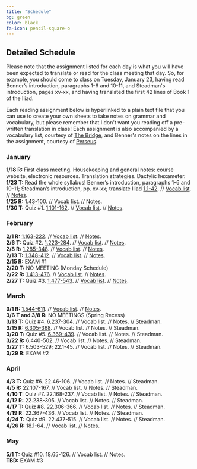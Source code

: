 ```yaml
---
title: "Schedule"
bg: green
color: black
fa-icon: pencil-square-o
---
```


## Detailed Schedule
Please note that the assignment listed for each day is what you will have been expected to translate or read for the class meeting that day. So, for example, you should come to class on Tuesday, January 23, having read Benner’s introduction, paragraphs 1-6 and 10-11, and Steadman's introduction, pages xv-xx, and having translated the first 42 lines of Book 1 of the Iliad.  

Each reading assignment below is hyperlinked to a plain text file that you can use to create your own sheets to take notes on grammar and vocabulary, but please remember that I don't want you reading off a pre-written translation in class! Each assignment is also accompanied by a vocabulary list, courtesy of [The Bridge](http://bridge.haverford.edu), and Benner's notes on the lines in the assignment, courtesy of [Perseus](http://www.perseus.tufts.edu/hopper/text?doc=Perseus:text:1999.04.0083).

### January
**1/18 R:** First class meeting. Housekeeping and general notes: course website, electronic resources. Translation strategies. Dactylic hexameter.  
**1/23 T:** Read the whole syllabus! Benner’s introduction, paragraphs 1-6 and 10-11; Steadman’s introduction, pp. xv-xx; translate Iliad [1.1-42](https://dlibatique.github.io/files/plain_text/1-23_1.1-42.txt). // [Vocab list](https://dlibatique.github.io/files/bridge_vocab_lists/1-23_1.1-42.pdf). // [Notes](https://dlibatique.github.io/files/benner_notes/1-23_1.1-42.pdf).  
**1/25 R:** [1.43-100](https://dlibatique.github.io/files/plain_text/1-25_1.43-100.txt). // [Vocab list](https://dlibatique.github.io/files/bridge_vocab_lists/1-25_1.43-100.pdf). // [Notes](https://dlibatique.github.io/files/benner_notes/1-25_1.43-100.pdf).  
**1/30 T:** Quiz #1. [1.101-162](https://dlibatique.github.io/files/plain_text/1-30_1.101-162.txt). // [Vocab list](https://dlibatique.github.io/files/bridge_vocab_lists/1-30_1.101-162.pdf). // [Notes](https://dlibatique.github.io/files/benner_notes/1-30_1.101-162.pdf).  

### February
**2/1 R:** [1.163-222](https://dlibatique.github.io/files/plain_text/2-01_1.163-222.txt). // [Vocab list](https://dlibatique.github.io/files/bridge_vocab_lists/2-01_1.163-222.pdf). // [Notes](https://dlibatique.github.io/files/benner_notes/2-01_1.163-222.pdf).  
**2/6 T:** Quiz #2. [1.223-284](https://dlibatique.github.io/files/plain_text/2-06_1.223-284.txt). // [Vocab list](https://dlibatique.github.io/files/bridge_vocab_lists/2-06_1.223-284.pdf). // [Notes](https://dlibatique.github.io/files/benner_notes/2-06_1.223-284.pdf).  
**2/8 R:** [1.285-348](https://dlibatique.github.io/files/plain_text/2-06_1.223-284.txt). // [Vocab list](https://dlibatique.github.io/files/bridge_vocab_lists/2-08_1.285-348.pdf). // [Notes](https://dlibatique.github.io/files/benner_notes/2-08_1.285-348.pdf).  
**2/13 T:** [1.348-412](https://dlibatique.github.io/files/plain_text/2-13_1.348-412.txt). // [Vocab list](https://dlibatique.github.io/files/bridge_vocab_lists/2-13_1.348-412.pdf). // [Notes](https://dlibatique.github.io/files/benner_notes/2-13_1.348-412.pdf).  
**2/15 R:** EXAM #1  
**2/20 T:** NO MEETING (Monday Schedule)  
**2/22 R:** [1.413-476](https://dlibatique.github.io/files/plain_text/2-22_1.413-476.txt). // [Vocab list](https://dlibatique.github.io/files/bridge_vocab_lists/2-22_1.413-476.pdf). // [Notes](https://dlibatique.github.io/files/benner_notes/2-22_1.413-476.pdf).  
**2/27 T:** Quiz #3. [1.477-543](https://dlibatique.github.io/files/plain_text/2-27_1.477-543.txt). // [Vocab list](https://dlibatique.github.io/files/bridge_vocab_lists/2-27_1.477-543.pdf). // [Notes](https://dlibatique.github.io/files/benner_notes/2-27_1.477-543.pdf).  

### March
**3/1 R:** [1.544-611](https://dlibatique.github.io/files/plain_text/3-01_1.544-611.txt). // [Vocab list](https://dlibatique.github.io/files/bridge_vocab_lists/3-01_1.544-611.pdf). // [Notes](https://dlibatique.github.io/files/benner_notes/3-01_1.544-611.pdf).  
**3/6 T and 3/8 R:** NO MEETINGS (Spring Recess)  
**3/13 T:** Quiz #4. [6.237-304](https://dlibatique.github.io/files/plain_text/3-13_6.237-304.txt). // Vocab list. // Notes. // Steadman.  
**3/15 R:** [6.305-368](https://dlibatique.github.io/files/plain_text/3-15_6.305-368.txt). // Vocab list. // Notes. // Steadman.    
**3/20 T:** Quiz #5. [6.369-439](https://dlibatique.github.io/files/plain_text/3-20_6.369-439.txt). // Vocab list. // Notes. // Steadman.  
**3/22 R:** 6.440-502. // Vocab list. // Notes. // Steadman.  
**3/27 T:** 6.503-529; 22.1-45. // Vocab list. // Notes. // Steadman.  
**3/29 R:** EXAM #2  

### April
**4/3 T:** Quiz #6. 22.46-106. // Vocab list. // Notes. // Steadman.  
**4/5 R:** 22.107-167. // Vocab list. // Notes. // Steadman.  
**4/10 T:** Quiz #7. 22.168-237. // Vocab list. // Notes. // Steadman.  
**4/12 R:** 22.238-305. // Vocab list. // Notes. // Steadman.  
**4/17 T:** Quiz #8. 22.306-366. // Vocab list. // Notes. // Steadman.  
**4/19 R:** 22.367-436. // Vocab list. // Notes. // Steadman.  
**4/24 T:** Quiz #9. 22.437-515. // Vocab list. // Notes. // Steadman.  
**4/26 R:** 18.1-64. // Vocab list. // Notes.    

### May
**5/1 T:** Quiz #10. 18.65-126. // Vocab list. // Notes.  
**TBD:** EXAM #3

